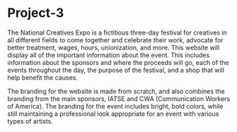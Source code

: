 # Project-3
 
The National Creatives Expo is a fictitious three-day festival for creatives in all different fields to come together and celebrate their work, advocate for better treatment, wages, hours, unionization, and more. This website will display all of the important information about the event. This includes information about the sponsors and where the proceeds will go, each of the events throughout the day, the purpose of the festival, and a shop that will help benefit the causes. 

The branding for the website is made from scratch, and also combines the branding from the main sponsors, IATSE and CWA (Communication Workers of America). The branding for the event includes bright, bold colors, while still maintaining a professional look appropriate for an event with various types of artists. 